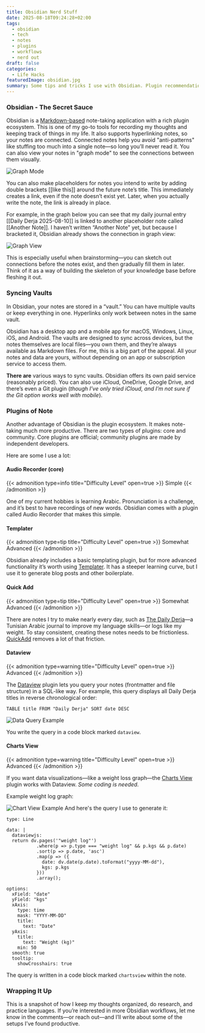 ```yaml
---
title: Obsidian Nerd Stuff
date: 2025-08-18T09:24:28+02:00
tags:
  - obsidian
  - tech
  - notes
  - plugins
  - workflows
  - nerd out
draft: false
categories:
  - Life Hacks
featuredImage: obsidian.jpg
summary: Some tips and tricks I use with Obsidian. Plugin recommendations and workflows.
---
```

### Obsidian - The Secret Sauce

Obsidian is a [Markdown-based](https://www.markdownguide.org/) note-taking application with a rich plugin ecosystem. This is one of my go-to tools for recording my thoughts and keeping track of things in my life. It also supports hyperlinking notes, so your notes are connected. Connected notes help you avoid "anti-patterns" like stuffing too much into a single note—so long you’ll never read it. You can also view your notes in "graph mode" to see the connections between them visually.         
 
![Graph Mode](graph-mode-screenshot.png)

You can also make placeholders for notes you intend to write by adding double brackets [[like this]] around the future note’s title. This immediately creates a link, even if the note doesn’t exist yet. Later, when you actually write the note, the link is already in place.

For example, in the graph below you can see that my daily journal entry [[Daily Derja 2025-08-10]] is linked to another placeholder note called [[Another Note]]. I haven’t written “Another Note” yet, but because I bracketed it, Obsidian already shows the connection in graph view:

![Graph View](graph-view.png)

This is especially useful when brainstorming—you can sketch out connections before the notes exist, and then gradually fill them in later. Think of it as a way of building the skeleton of your knowledge base before fleshing it out.

### Syncing Vaults 

In Obsidian, your notes are stored in a “vault.” You can have multiple vaults or keep everything in one. Hyperlinks only work between notes in the same vault. 

Obsidian has a desktop app and a mobile app for macOS, Windows, Linux, iOS, and Android. The vaults are designed to sync across devices, but the notes themselves are local files—you own them, and they’re always available as Markdown files. For me, this is a big part of the appeal. All your notes and data are yours, without depending on an app or subscription service to access them.

**There are** various ways to sync vaults. Obsidian offers its own paid service (reasonably priced). You can also use iCloud, OneDrive, Google Drive, and there’s even a Git plugin (*though I’ve only tried iCloud, and I’m not sure if the Git option works well with mobile*).
### Plugins of Note

Another advantage of Obsidian is the plugin ecosystem. It makes note-taking much more productive. There are two types of plugins: core and community. Core plugins are official; community plugins are made by independent developers.

Here are some I use a lot:
#### Audio Recorder (core)
{{< admonition type=info title="Difficulty Level" open=true >}}
Simple
{{< /admonition >}}

One of my current hobbies is learning Arabic. Pronunciation is a challenge, and it’s best to have recordings of new words. Obsidian comes with a plugin called Audio Recorder that makes this simple.
#### Templater
{{< admonition type=tip title="Difficulty Level" open=true >}}
Somewhat Advanced
{{< /admonition >}}


Obsidian already includes a basic templating plugin, but for more advanced functionality it’s worth using [Templater](https://github.com/SilentVoid13/Templater). It has a steeper learning curve, but I use it to generate blog posts and other boilerplate.



#### Quick Add

{{< admonition type=tip title="Difficulty Level" open=true >}}
Somewhat Advanced
{{< /admonition >}}

There are notes I try to make nearly every day, such as [The Daily Derja](https://dailyderja.com)—a Tunisian Arabic journal to improve my language skills—or logs like my weight. To stay consistent, creating these notes needs to be frictionless. [QuickAdd](https://github.com/chhoumann/quickadd) removes a lot of that friction.


#### Dataview

{{< admonition type=warning title="Difficulty Level" open=true >}}
Advanced
{{< /admonition >}}

The [Dataview](https://github.com/blacksmithgu/obsidian-dataview) plugin lets you query your notes (frontmatter and file structure) in a SQL-like way. For example, this query displays all Daily Derja titles in reverse chronological order:

```dataview
TABLE title FROM "Daily Derja" SORT date DESC
```
![Data Query Example](dataview-query-example.png)

You write the query in a code block marked `dataview`.


#### Charts View

{{< admonition type=warning title="Difficulty Level" open=true >}}
Advanced
{{< /admonition >}}

If you want data visualizations—like a weight loss graph—the [Charts View](https://github.com/caronchen/obsidian-chartsview-plugin) plugin works with Dataview. _Some coding is needed._ 

Example weight log graph:

![Chart View Example](chartview-example.png)
And here's the query I use to generate it:

```chartsview
type: Line

data: |
  dataviewjs:
  return dv.pages('"weight log"')
           .where(p => p.type === "weight log" && p.kgs && p.date)
           .sort(p => p.date, 'asc')
           .map(p => ({
             date: dv.date(p.date).toFormat("yyyy-MM-dd"),
             kgs: p.kgs
           }))
           .array();

options:
  xField: "date"
  yField: "kgs"
  xAxis:
    type: time
    mask: "YYYY-MM-DD"
    title:
      text: "Date"
  yAxis:
    title:
      text: "Weight (kg)"
    min: 50
  smooth: true
  tooltip:
    showCrosshairs: true
```

The query is written in a code block marked `chartsview` within the note.


### Wrapping It Up

This is a snapshot of how I keep my thoughts organized, do research, and practice languages. If you’re interested in more Obsidian workflows, let me know in the comments—or reach out—and I’ll write about some of the setups I’ve found productive.

